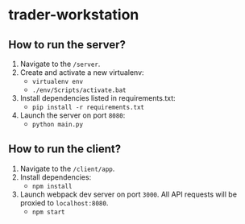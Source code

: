 # trader-workstation

## How to run the server?

1. Navigate to the `/server`.
2. Create and activate a new virtualenv:
	- `virtualenv env`
	- `./env/Scripts/activate.bat`
3. Install dependencies listed in requirements.txt:
	- `pip install -r requirements.txt`
4. Launch the server on port `8080`:
	- `python main.py`


## How to run the client?

1. Navigate to the `/client/app`.
2. Install dependencies:
	- `npm install`
3. Launch webpack dev server on port `3000`. All API requests will be proxied to `localhost:8080`.
	- `npm start`  
